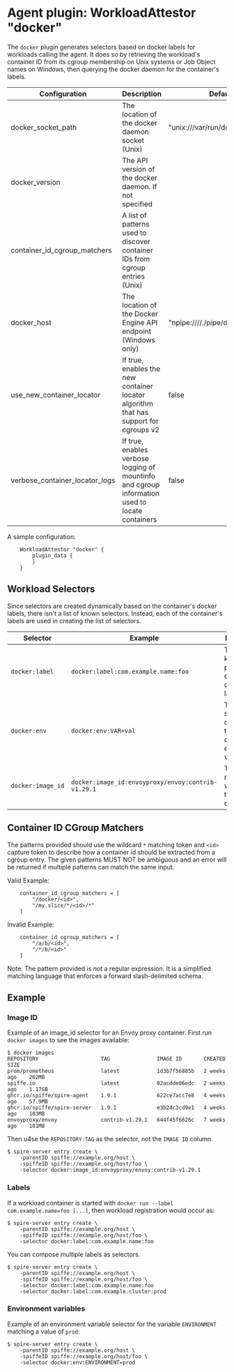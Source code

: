 # Agent plugin: WorkloadAttestor "docker"

The `docker` plugin generates selectors based on docker labels for workloads calling the agent.
It does so by retrieving the workload's container ID from its cgroup membership on Unix systems or Job Object names on Windows,
then querying the docker daemon for the container's labels.

| Configuration                  | Description                                                                                    | Default                          |
|--------------------------------|------------------------------------------------------------------------------------------------|----------------------------------|
| docker_socket_path             | The location of the docker daemon socket (Unix)                                                | "unix:///var/run/docker.sock"    |
| docker_version                 | The API version of the docker daemon. If not specified                                         |                                  |
| container_id_cgroup_matchers   | A list of patterns used to discover container IDs from cgroup entries (Unix)                   |                                  |
| docker_host                    | The location of the Docker Engine API endpoint (Windows only)                                  | "npipe:////./pipe/docker_engine" |
| use_new_container_locator      | If true, enables the new container locator algorithm that has support for cgroups v2           | false                            |
| verbose_container_locator_logs | If true, enables verbose logging of mountinfo and cgroup information used to locate containers | false                            |

A sample configuration:

```hcl
    WorkloadAttestor "docker" {
        plugin_data {
        }
    }
```

## Workload Selectors

Since selectors are created dynamically based on the container's docker labels, there isn't a list of known selectors.
Instead, each of the container's labels are used in creating the list of selectors.

| Selector          | Example                                            | Description                                                            |
|-------------------|----------------------------------------------------|------------------------------------------------------------------------|
| `docker:label`    | `docker:label:com.example.name:foo`                | The key:value pair of each of the container's labels.                  |
| `docker:env`      | `docker:env:VAR=val`                               | The raw string value of each of the container's environment variables. |
| `docker:image_id` | `docker:image_id:envoyproxy/envoy:contrib-v1.29.1` | The image name and version of the container.                           |

## Container ID CGroup Matchers

The patterns provided should use the wildcard `*` matching token and `<id>` capture token
to describe how a container id should be extracted from a cgroup entry. The
given patterns MUST NOT be ambiguous and an error will be returned if multiple
patterns can match the same input.

Valid Example:

```hcl
    container_id_cgroup_matchers = [
        "/docker/<id>",
        "/my.slice/*/<id>/*"
    ]
```

Invalid Example:

```hcl
    container_id_cgroup_matchers = [
        "/a/b/<id>",
        "/*/b/<id>"
    ]
```

Note: The pattern provided is *not* a regular expression. It is a simplified matching
language that enforces a forward slash-delimited schema.

## Example

### Image ID

Example of an image_id selector for an Envoy proxy container. First run `docker images` to see the images available:

```shell
$ docker images
REPOSITORY                    TAG               IMAGE ID       CREATED        SIZE
prom/prometheus               latest            1d3b7f56885b   2 weeks ago    262MB
spiffe.io                     latest            02acdde06edc   2 weeks ago    1.17GB
ghcr.io/spiffe/spire-agent    1.9.1             622ce7acc7e8   4 weeks ago    57.9MB
ghcr.io/spiffe/spire-server   1.9.1             e3b24c3cd9e1   4 weeks ago    103MB
envoyproxy/envoy              contrib-v1.29.1   644f45f6626c   7 weeks ago    181MB
```

Then u4se the `REPOSITORY:TAG` as the selector, not the `IMAGE ID` column.

```shell
$ spire-server entry create \
    -parentID spiffe://example.org/host \
    -spiffeID spiffe://example.org/host/foo \
    -selector docker:image_id:envoyproxy/envoy:contrib-v1.29.1
```

### Labels

If a workload container is started with `docker run --label com.example.name=foo [...]`, then workload registration would occur as:

```shell
$ spire-server entry create \
    -parentID spiffe://example.org/host \
    -spiffeID spiffe://example.org/host/foo \
    -selector docker:label:com.example.name:foo
```

You can compose multiple labels as selectors.

```shell
$ spire-server entry create \
    -parentID spiffe://example.org/host \
    -spiffeID spiffe://example.org/host/foo \
    -selector docker:label:com.example.name:foo
    -selector docker:label:com.example.cluster:prod
```

### Environment variables

Example of an environment variable selector for the variable `ENVIRONMENT`
matching a value of `prod`:

```shell
$ spire-server entry create \
    -parentID spiffe://example.org/host \
    -spiffeID spiffe://example.org/host/foo \
    -selector docker:env:ENVIRONMENT=prod
```
